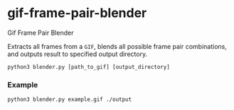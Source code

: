 # gif-frame-pair-blender
Gif Frame Pair Blender

Extracts all frames from a `GIF`, blends all possible frame pair combinations, and outputs result to specified output directory.

`python3 blender.py [path_to_gif] [output_directory]`

### Example

`python3 blender.py example.gif ./output`

